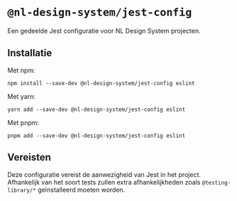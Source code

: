 # `@nl-design-system/jest-config`

Een gedeelde Jest configuratie voor NL Design System projecten.

## Installatie

Met npm:

```shell
npm install --save-dev @nl-design-system/jest-config eslint
```

Met yarn:

```shell
yarn add --save-dev @nl-design-system/jest-config eslint
```

Met pnpm:

```shell
pnpm add --save-dev @nl-design-system/jest-config eslint
```

## Vereisten

Deze configuratie vereist de aanwezigheid van Jest in het project. Afhankelijk van het soort tests zullen extra
afhankelijkheden zoals `@testing-library/*` geïnstalleerd moeten worden.
